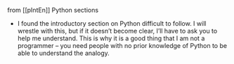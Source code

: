 
from [[pIntEn]]
Python sections
- I found the introductory section on Python difficult to follow. I will wrestle with this, but if it doesn’t become clear, I’ll have to ask you to help me understand. This is why it is a good thing that I am not a programmer – you need people with no prior knowledge of Python to be able to understand the analogy.
